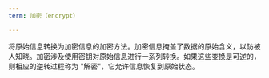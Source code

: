 ```yaml
---
term: 加密（encrypt）

---
```

将原始信息转换为加密信息的加密方法。加密信息掩盖了数据的原始含义，以防被人知晓。加密涉及使用密钥对原始信息进行一系列转换。如果这些变换是可逆的，则相应的逆转过程称为 "解密"，它允许信息恢复到原始状态。